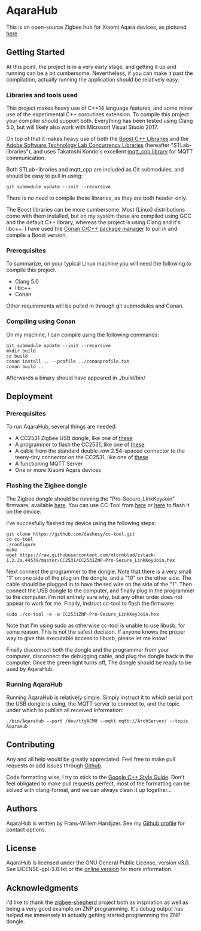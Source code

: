 # AqaraHub

This is an open-source Zigbee hub for Xiaomi Aqara devices, as pictured [here](https://des.gbtcdn.com/uploads/pdm-desc-pic/Electronic/image/2017/04/25/20170425155840_15186.jpg).

## Getting Started

At this point, the project is in a very early stage, and getting it up and running can be a bit cumbersome. Nevertheless, if you can make it past the compilation, actually running the application should be relatively easy.

### Libraries and tools used

This project makes heavy use of C++14 language features, and some minor use of the experimental C++ coroutines extension. To compile this project your compiler should support both. Everything has been tested using Clang 5.0, but will likely also work with Microsoft Visual Studio 2017.

On top of that it makes heavy use of both the [Boost C++ Libraries](http://www.boost.org/) and the [Adobe Software Technology Lab Concurrency Libraries](https://github.com/stlab/libraries/) (hereafter "STLab-libraries"), and uses Takatoshi Kondo's excellent [mqtt_cpp library](https://github.com/redboltz/mqtt_cpp) for MQTT communication.

Both STLab-libraries and mqtt_cpp are included as Git submodules, and should be easy to pull in using:
```
git submodule update --init --recursive
```
There is no need to compile these libraries, as they are both header-only.

The Boost libraries can be more cumbersome. Most (Linux) distributions come with them installed, but on my system these are compiled using GCC and the default C++ library, whereas the project is using Clang and it's libc++. I have used the [Conan C/C++ package manager](https://www.conan.io/) to pull in and compile a Boost version.

### Prerequisites
To summarize, on your typical Linux machine you will need the following to compile this project.

- Clang 5.0
- libc++
- Conan

Other requirements will be pulled in through git submodules and Conan.

### Compiling using Conan
On my machine, I can compile using the following commands:
```
git submodule update --init --recursive
mkdir build
cd build
conan install .. --profile ../conanprofile.txt
conan build ..
```
Afterwards a binary should have appeared in ./build/bin/

## Deployment

### Prerequisites
To run AqaraHub, several things are needed:

- A CC2531 Zigbee USB dongle, like one of [these](https://www.aliexpress.com/wholesale?SearchText=CC2531+USB+Dongle)
- A programmer to flash the CC2531, like one of [these](https://www.aliexpress.com/wholesale?SearchText=CC2531+Programmer)
- A cable from the standard double-row 2.54-spaced connector to the teeny-tiny connector on the CC2531, like one of [these](https://www.aliexpress.com/wholesale?SearchText=CC2531+Cable)
- A functioning MQTT Server
- One or more Xiaomi Aqara devices

### Flashing the Zigbee dongle
The Zigbee dongle should be running the "Pro-Secure_LinkKeyJoin" firmware, available [here](https://github.com/mtornblad/zstack-1.2.2a.44539/blob/master/CC2531/CC2531ZNP-Pro-Secure_LinkKeyJoin.hex). You can use CC-Tool from [here](https://sourceforge.net/projects/cctool/files/) or [here](https://github.com/dashesy/cc-tool) to flash it on the device.

I've succesfully flashed my device using the following steps:
```
git clone https://github.com/dashesy/cc-tool.git
cd cc-tool
./configure
make
wget https://raw.githubusercontent.com/mtornblad/zstack-1.2.2a.44539/master/CC2531/CC2531ZNP-Pro-Secure_LinkKeyJoin.hex
```
Next connect the programmer to the dongle. Note that there is a very small "1" on one side of the plug on the dongle, and a "10" on the other side. The cable should be plugged in to have the red wire on the side of the "1". Then connect the USB dongle to the computer, and finally plug in the programmer to the computer. I'm not entirely sure why, but any other order does not appear to work for me.
Finally, instruct cc-tool to flash the firmware:
```
sudo ./cc-tool -e -w CC2531ZNP-Pro-Secure_LinkKeyJoin.hex
```
Note that I'm using sudo as otherwise cc-tool is unable to use libusb, for some reason. This is not the safest decision. If anyone knows the proper way to give this executable access to libusb, please let me know!

Finally disconnect both the dongle and the programmer from your computer, disconnect the debugging cable, and plug the dongle back in the computer. Once the green light turns off, The dongle should be ready to be used by AqaraHub.

### Running AqaraHub
Running AqaraHub is relatively simple. Simply instruct it to which serial port the USB dongle is using, the MQTT server to connect to, and the topic under which to publish all received information:
```
./bin/AqaraHub --port /dev/ttyACM0 --mqtt mqtt://ArchServer/ --topic AqaraHub
```

## Contributing
Any and all help would be greatly appreciated. Feel free to make pull requests or add issues through [Github](https://github.com/Frans-Willem/AqaraHub).

Code formatting wise, I try to stick to the [Google C++ Style Guide](https://google.github.io/styleguide/cppguide.html). Don't feel obligated to make pull requests perfect, most of the formatting can be solved with clang-format, and we can always clean it up together...

## Authors
AqaraHub is written by Frans-Willem Hardijzer. See my [Github profile](https://github.com/Frans-Willem) for contact options.

## License
AqaraHub is licensed under the GNU General Public License, version v3.0. See LICENSE-gpl-3.0.txt or the [online version](https://www.gnu.org/licenses/gpl-3.0.txt) for more information.

## Acknowledgments
I'd like to thank the [zigbee-shepherd](https://github.com/zigbeer/zigbee-shepherd) project both as inspiration as well as being a very good example on ZNP programming. It's debug output has helped me immensely in actually getting started programming the ZNP dongle.
